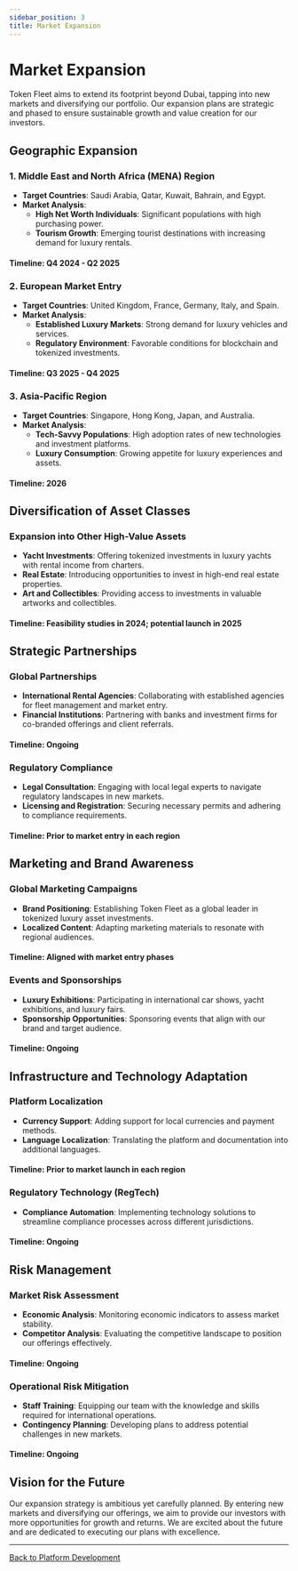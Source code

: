 ```yaml
---
sidebar_position: 3
title: Market Expansion
---
```


# Market Expansion

Token Fleet aims to extend its footprint beyond Dubai, tapping into new markets and diversifying our portfolio. Our expansion plans are strategic and phased to ensure sustainable growth and value creation for our investors.

## Geographic Expansion

### 1. **Middle East and North Africa (MENA) Region**

- **Target Countries**: Saudi Arabia, Qatar, Kuwait, Bahrain, and Egypt.
- **Market Analysis**:
  - **High Net Worth Individuals**: Significant populations with high purchasing power.
  - **Tourism Growth**: Emerging tourist destinations with increasing demand for luxury rentals.

#### **Timeline**: Q4 2024 - Q2 2025

### 2. **European Market Entry**

- **Target Countries**: United Kingdom, France, Germany, Italy, and Spain.
- **Market Analysis**:
  - **Established Luxury Markets**: Strong demand for luxury vehicles and services.
  - **Regulatory Environment**: Favorable conditions for blockchain and tokenized investments.

#### **Timeline**: Q3 2025 - Q4 2025

### 3. **Asia-Pacific Region**

- **Target Countries**: Singapore, Hong Kong, Japan, and Australia.
- **Market Analysis**:
  - **Tech-Savvy Populations**: High adoption rates of new technologies and investment platforms.
  - **Luxury Consumption**: Growing appetite for luxury experiences and assets.

#### **Timeline**: 2026

## Diversification of Asset Classes

### **Expansion into Other High-Value Assets**

- **Yacht Investments**: Offering tokenized investments in luxury yachts with rental income from charters.
- **Real Estate**: Introducing opportunities to invest in high-end real estate properties.
- **Art and Collectibles**: Providing access to investments in valuable artworks and collectibles.

#### **Timeline**: Feasibility studies in 2024; potential launch in 2025

## Strategic Partnerships

### **Global Partnerships**

- **International Rental Agencies**: Collaborating with established agencies for fleet management and market entry.
- **Financial Institutions**: Partnering with banks and investment firms for co-branded offerings and client referrals.

#### **Timeline**: Ongoing

### **Regulatory Compliance**

- **Legal Consultation**: Engaging with local legal experts to navigate regulatory landscapes in new markets.
- **Licensing and Registration**: Securing necessary permits and adhering to compliance requirements.

#### **Timeline**: Prior to market entry in each region

## Marketing and Brand Awareness

### **Global Marketing Campaigns**

- **Brand Positioning**: Establishing Token Fleet as a global leader in tokenized luxury asset investments.
- **Localized Content**: Adapting marketing materials to resonate with regional audiences.

#### **Timeline**: Aligned with market entry phases

### **Events and Sponsorships**

- **Luxury Exhibitions**: Participating in international car shows, yacht exhibitions, and luxury fairs.
- **Sponsorship Opportunities**: Sponsoring events that align with our brand and target audience.

#### **Timeline**: Ongoing

## Infrastructure and Technology Adaptation

### **Platform Localization**

- **Currency Support**: Adding support for local currencies and payment methods.
- **Language Localization**: Translating the platform and documentation into additional languages.

#### **Timeline**: Prior to market launch in each region

### **Regulatory Technology (RegTech)**

- **Compliance Automation**: Implementing technology solutions to streamline compliance processes across different jurisdictions.

#### **Timeline**: Ongoing

## Risk Management

### **Market Risk Assessment**

- **Economic Analysis**: Monitoring economic indicators to assess market stability.
- **Competitor Analysis**: Evaluating the competitive landscape to position our offerings effectively.

#### **Timeline**: Ongoing

### **Operational Risk Mitigation**

- **Staff Training**: Equipping our team with the knowledge and skills required for international operations.
- **Contingency Planning**: Developing plans to address potential challenges in new markets.

#### **Timeline**: Ongoing

## Vision for the Future

Our expansion strategy is ambitious yet carefully planned. By entering new markets and diversifying our offerings, we aim to provide our investors with more opportunities for growth and returns. We are excited about the future and are dedicated to executing our plans with excellence.

---

[Back to Platform Development](./platform)
